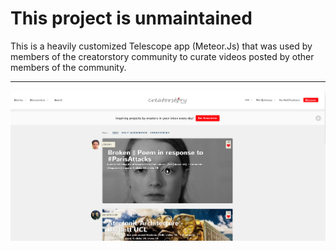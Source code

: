 # This project is unmaintained


This is a heavily customized Telescope app (Meteor.Js) that was used by members of the creatorstory community to curate videos posted by other members of the community.

----------------------------------------------------------------------------------------------------------


![This is how the product look like"](https://github.com/creatorstory/creatorstory-app/blob/master/readme-photos/creatorstory.PNG)


